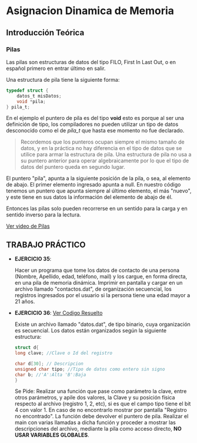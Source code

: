 # Asignacion Dinamica de Memoria

## Introducción Teórica
### Pilas

Las pilas son estructuras de datos del tipo FILO, First In Last Out, o en español primero en entrar último en salir.

Una estructura de pila tiene la siguiente forma:

```c
typedef struct {
    datos_t misDatos;
    void *pila;
} pila_t;
```

En el ejemplo el puntero de pila es del tipo __void__ esto es porque al ser una definición de tipo, los compiladores no pueden utilizar un tipo de datos desconocido como el de *pila_t* que hasta ese momento no fue declarado.

> Recordemos que los punteros ocupan siempre el mismo tamaño de datos, y en la práctica no hay diferencia en el tipo de datos que se utilice para armar la estructura de pila. Una estructura de pila no usa a su puntero anterior para operar algebraicamente por lo que el tipo de datos del puntero queda en segundo lugar. 

El puntero "pila", apunta a la siguiente posición de la pila, o sea, al elemento de abajo. El primer elemento ingresado apunta a null.
En nuestro código tenemos un puntero que apunta siempre al último elemento, el más "nuevo", y este tiene en sus datos la información del elemento de abajo de él.

Entonces las pilas solo pueden recorrerse en un sentido para la carga y en sentido inverso para la lectura.

[Ver video de Pilas](https://youtu.be/N5KYT6z9WYo)

## TRABAJO PRÁCTICO

- __EJERCICIO 35__: 

    Hacer un programa que tome los datos de contacto de una persona (Nombre, Apellido, edad, teléfono, mail) y los cargue, en forma directa, en una pila de memoria dinámica. Imprimir en pantalla y cargar en un archivo llamado "contactos.dat", de organización secuencial, los registros ingresados por el usuario si la persona tiene una edad mayor a 21 años.


- __EJERCICIO 36__: [Ver Codigo Resuelto](https://github.com/DamRCorba/Informatica2_2_11/blob/master/Clase18/Ejemplo/Ejercicio36.c)

    Existe un archivo llamado "datos.dat", de tipo binario, cuya organización es secuencial. Los datos están organizados según la siguiente estructura:   
                                                                                 
    ```c
    struct d{                                                                                            
    long clave; //Clave o Id del registro
    
    char d[30]; // Descripcion                                                                                          
    unsigned char tipo; //Tipo de datos como entero sin signo                                                                                                                                            
    char b; //'A':Alta 'B':Baja                                                                                                                                                                          
    }
    ```
                            
    Se Pide:
    Realizar una función que pase como parámetro la clave, entre otros parámetros, y apile dos valores, la Clave y su posición física respecto 
    al archivo (registro 1, 2, etc), si es que el campo tipo tiene el bit 4 con valor 1. En caso de no encontrarlo mostrar por pantalla "Registro no encontrado".
    La función debe devolver el puntero de pila.
    Realizar el main con varias llamadas a dicha función y proceder a mostrar las descripciones del archivo, mediante la pila como acceso directo, __NO USAR VARIABLES GLOBALES__.             
